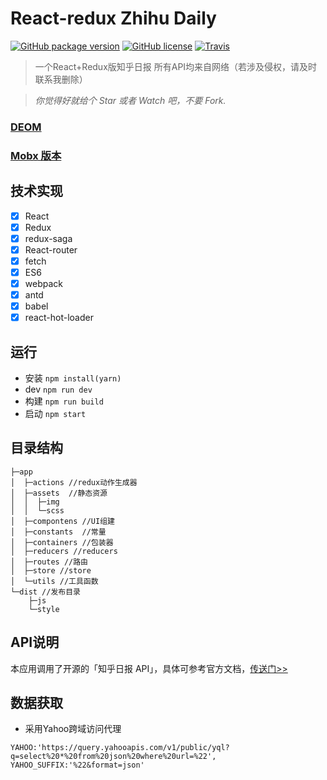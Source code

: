 # React-redux Zhihu Daily
[![GitHub package version](https://img.shields.io/github/package-json/v/Hancoson/react-redux-demo.svg)](https://github.com/Hancoson/react-redux-demo)
[![GitHub license](https://img.shields.io/github/license/Hancoson/react-redux-demo.svg)](https://github.com/Hancoson/react-redux-demo/blob/master/LICENSE)
[![Travis](https://img.shields.io/travis/Hancoson/react-redux-demo/master.svg)](https://travis-ci.org/Hancoson/react-redux-demo)

> 一个React+Redux版知乎日报 所有API均来自网络（若涉及侵权，请及时联系我删除）

> _你觉得好就给个 Star 或者 Watch 吧，不要 Fork._

### [DEOM](https://hancoson.github.io/react-redux-demo)
### [Mobx 版本](https://github.com/Hancoson/react-mobx-demo)

## 技术实现
- [x] React
- [x] Redux
- [x] redux-saga
- [x] React-router
- [x] fetch
- [x] ES6
- [x] webpack
- [x] antd
- [x] babel
- [x] react-hot-loader
 
## 运行
- 安装 `npm install(yarn)`
- dev `npm run dev`
- 构建 `npm run build`
- 启动 `npm start`
 
## 目录结构
```$xslt
├─app
│  ├─actions //redux动作生成器
│  ├─assets  //静态资源
│  │  ├─img
│  │  └─scss
│  ├─compontens //UI组建
│  ├─constants  //常量
│  ├─containers //包装器
│  ├─reducers //reducers
│  ├─routes //路由
│  ├─store //store
│  └─utils //工具函数
└─dist //发布目录
    ├─js
    └─style
```

## API说明

本应用调用了开源的「知乎日报 API」，具体可参考官方文档，[传送门>>](https://github.com/izzyleung/ZhihuDailyPurify/wiki/%E7%9F%A5%E4%B9%8E%E6%97%A5%E6%8A%A5-API-%E5%88%86%E6%9E%90)

## 数据获取
- 采用Yahoo跨域访问代理
```$xslt
YAHOO:'https://query.yahooapis.com/v1/public/yql?q=select%20*%20from%20json%20where%20url=%22',
YAHOO_SUFFIX:'%22&format=json'
```
